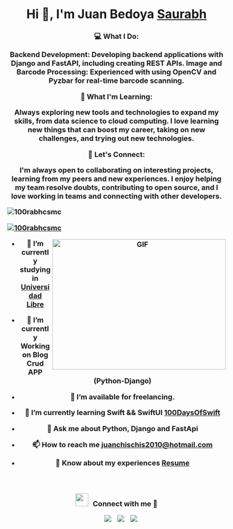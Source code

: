 <h1 align="center">Hi 👋, I'm Juan Bedoya <a href="https://100rabhcsmc.github.io/Me.io/" target="blank">
Saurabh</a></h1>
<h3 align="center"I'm a passionate software developer focused on creating efficient and scalable solutions. I have experience working with various technologies, including Django and FastAPI for backend development. I enjoy solving complex problems, learning new technologies, and collaborating with others to create meaningful projects.

💻 What I Do:

Backend Development: Developing backend applications with Django and FastAPI, including creating REST APIs.
Image and Barcode Processing: Experienced with using OpenCV and Pyzbar for real-time barcode scanning.

🌱 What I'm Learning:

Always exploring new tools and technologies to expand my skills, from data science to cloud computing. I love learning new things that can boost my career, taking on new challenges, and trying out new technologies.

🤝 Let's Connect:

I'm always open to collaborating on interesting projects, learning from my peers and new experiences. I enjoy helping my team resolve doubts, contributing to open source, and I love working in teams and connecting with other developers.

<p align="left"> <img src="https://komarev.com/ghpvc/?username=100rabhcsmc&label=Profile%20views&color=0e75b6&style=flat" alt="100rabhcsmc" /> </p>

<p align="left"> <a href="https://twitter.com/100rabhcsmc" target="blank"><img src="https://img.shields.io/twitter/follow/100rabhcsmc?logo=twitter&style=for-the-badge" alt="100rabhcsmc" /></a> </p>

<a target="_blank" align="center">
  <img align="right" top="500" height="300" width="400" alt="GIF" src="https://media.giphy.com/media/SWoSkN6DxTszqIKEqv/giphy.gif">
</a>

- 🔭 I’m currently studying in <a href="https://www.google.com/search?client=safari&rls=en&q=universidad+libre+pereira&ie=UTF-8&oe=UTF-8" target="blank">Universidad Libre</a>

- 🌱 I’m currently Working on Blog Crud APP (Python-Django)

- 🤝 I’m available for freelancing.

- 🌱 I’m currently learning Swift && SwiftUI <a href="https://github.com/100rabhcsmc/100DaysOfSwift" target="blank">100DaysOfSwift</a>

- 💬 Ask me about **Python, Django and FastApi**

- 📫 How to reach me **juanchischis2010@hotmail.com**

- 📄 Know about my experiences <a href="https://github.com/juancho391" target="blank">Resume</a>
<br/>
<h3 align="center" > <img src="https://media.giphy.com/media/iY8CRBdQXODJSCERIr/giphy.gif" width="30" height="30" style="margin-right: 10px;">Connect with me 🤝 </h3>

<p align="center">

 <div align="center"  class="icons-social" style="margin-left: 10px;">
        <a style="margin-left: 10px;"  target="_blank" href="https://www.linkedin.com/in/saurabhmchavan/">
			<img src="https://img.icons8.com/doodle/40/000000/linkedin--v2.png"></a>
        <a style="margin-left: 10px;" target="_blank" href="https://github.com/juancho391">
		<img src="https://img.icons8.com/doodle/40/000000/github--v1.png"></a>
        <a style="margin-left: 10px;" target="_blank" href="https://www.instagram.com/juanchobedoya_391/">
			<img src="https://img.icons8.com/doodle/40/000000/instagram-new--v2.png"></a>


</p>

